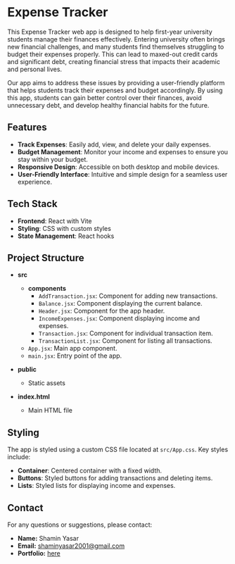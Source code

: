 
# Expense Tracker

This Expense Tracker web app is designed to help first-year university students manage their finances effectively. Entering university often brings new financial challenges, and many students find themselves struggling to budget their expenses properly. This can lead to maxed-out credit cards and significant debt, creating financial stress that impacts their academic and personal lives. 

Our app aims to address these issues by providing a user-friendly platform that helps students track their expenses and budget accordingly. By using this app, students can gain better control over their finances, avoid unnecessary debt, and develop healthy financial habits for the future.

## Features

- **Track Expenses**: Easily add, view, and delete your daily expenses.
- **Budget Management**: Monitor your income and expenses to ensure you stay within your budget.
- **Responsive Design**: Accessible on both desktop and mobile devices.
- **User-Friendly Interface**: Intuitive and simple design for a seamless user experience.

## Tech Stack

- **Frontend**: React with Vite
- **Styling**: CSS with custom styles
- **State Management**: React hooks

## Project Structure

- **src**
  - **components**
    - `AddTransaction.jsx`: Component for adding new transactions.
    - `Balance.jsx`: Component displaying the current balance.
    - `Header.jsx`: Component for the app header.
    - `IncomeExpenses.jsx`: Component displaying income and expenses.
    - `Transaction.jsx`: Component for individual transaction item.
    - `TransactionList.jsx`: Component for listing all transactions.
  - `App.jsx`: Main app component.
  - `main.jsx`: Entry point of the app.

- **public**
  - Static assets

- **index.html**
  - Main HTML file

## Styling

The app is styled using a custom CSS file located at `src/App.css`. Key styles include:

- **Container**: Centered container with a fixed width.
- **Buttons**: Styled buttons for adding transactions and deleting items.
- **Lists**: Styled lists for displaying income and expenses.


## Contact

For any questions or suggestions, please contact:

- **Name:** Shamin Yasar
- **Email:** shaminyasar2001@gmail.com
- **Portfolio:** [here](https://shamin-portfolio.netlify.app/)

